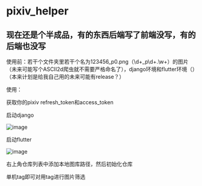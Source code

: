 # pixiv_helper

## 现在还是个半成品，有的东西后端写了前端没写，有的后端也没写

使用前：若干个文件夹里若干个名为123456_p0.png（\d+_p\d+\.\w+）的图片（未来可能写个ASCII2d爬虫就不需要严格命名了），django环境和flutter环境（）（本来计划是给我自己用的未来可能有release？）

使用：

获取你的pixiv refresh_token和access_token

启动django

![image](https://user-images.githubusercontent.com/90540469/233620785-c2485a47-1b6b-4ad4-9a15-d6517d9df2c2.png)

启动flutter

![image](https://user-images.githubusercontent.com/90540469/233620837-a9bd9502-b643-4751-a5d0-1dd26c78d7e9.png)

右上角仓库列表中添加本地图库路径，然后初始化仓库



单机tag即可对用tag进行图片筛选

